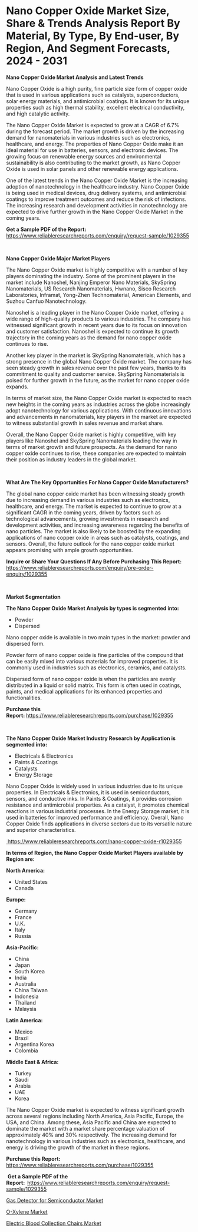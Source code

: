 <p><h1>Nano Copper Oxide Market Size, Share & Trends Analysis Report By Material, By Type, By End-user, By Region, And Segment Forecasts, 2024 - 2031</h1></p><p><strong>Nano Copper Oxide Market Analysis and Latest Trends</strong></p>
<p><p>Nano Copper Oxide is a high purity, fine particle size form of copper oxide that is used in various applications such as catalysts, superconductors, solar energy materials, and antimicrobial coatings. It is known for its unique properties such as high thermal stability, excellent electrical conductivity, and high catalytic activity.</p><p>The Nano Copper Oxide Market is expected to grow at a CAGR of 6.7% during the forecast period. The market growth is driven by the increasing demand for nanomaterials in various industries such as electronics, healthcare, and energy. The properties of Nano Copper Oxide make it an ideal material for use in batteries, sensors, and electronic devices. The growing focus on renewable energy sources and environmental sustainability is also contributing to the market growth, as Nano Copper Oxide is used in solar panels and other renewable energy applications.</p><p>One of the latest trends in the Nano Copper Oxide Market is the increasing adoption of nanotechnology in the healthcare industry. Nano Copper Oxide is being used in medical devices, drug delivery systems, and antimicrobial coatings to improve treatment outcomes and reduce the risk of infections. The increasing research and development activities in nanotechnology are expected to drive further growth in the Nano Copper Oxide Market in the coming years.</p></p>
<p><strong>Get a Sample PDF of the Report:&nbsp;</strong> <a href="https://www.reliableresearchreports.com/enquiry/request-sample/1029355">https://www.reliableresearchreports.com/enquiry/request-sample/1029355</a></p>
<p>&nbsp;</p>
<p><strong>Nano Copper Oxide Major Market Players</strong></p>
<p><p>The Nano Copper Oxide market is highly competitive with a number of key players dominating the industry. Some of the prominent players in the market include Nanoshel, Nanjing Emperor Nano Materials, SkySpring Nanomaterials, US Research Nanomaterials, Hwnano, Sisco Research Laboratories, Inframat, Yong-Zhen Technomaterial, American Elements, and Suzhou Canfuo Nanotechnology.</p><p>Nanoshel is a leading player in the Nano Copper Oxide market, offering a wide range of high-quality products to various industries. The company has witnessed significant growth in recent years due to its focus on innovation and customer satisfaction. Nanoshel is expected to continue its growth trajectory in the coming years as the demand for nano copper oxide continues to rise.</p><p>Another key player in the market is SkySpring Nanomaterials, which has a strong presence in the global Nano Copper Oxide market. The company has seen steady growth in sales revenue over the past few years, thanks to its commitment to quality and customer service. SkySpring Nanomaterials is poised for further growth in the future, as the market for nano copper oxide expands.</p><p>In terms of market size, the Nano Copper Oxide market is expected to reach new heights in the coming years as industries across the globe increasingly adopt nanotechnology for various applications. With continuous innovations and advancements in nanomaterials, key players in the market are expected to witness substantial growth in sales revenue and market share.</p><p>Overall, the Nano Copper Oxide market is highly competitive, with key players like Nanoshel and SkySpring Nanomaterials leading the way in terms of market growth and future prospects. As the demand for nano copper oxide continues to rise, these companies are expected to maintain their position as industry leaders in the global market.</p></p>
<p>&nbsp;</p>
<p><strong>What Are The Key Opportunities For Nano Copper Oxide Manufacturers?</strong></p>
<p><p>The global nano copper oxide market has been witnessing steady growth due to increasing demand in various industries such as electronics, healthcare, and energy. The market is expected to continue to grow at a significant CAGR in the coming years, driven by factors such as technological advancements, growing investments in research and development activities, and increasing awareness regarding the benefits of nano particles. The market is also likely to be boosted by the expanding applications of nano copper oxide in areas such as catalysts, coatings, and sensors. Overall, the future outlook for the nano copper oxide market appears promising with ample growth opportunities.</p></p>
<p><strong>Inquire or Share Your Questions If Any Before Purchasing This Report:</strong> <a href="https://www.reliableresearchreports.com/enquiry/pre-order-enquiry/1029355">https://www.reliableresearchreports.com/enquiry/pre-order-enquiry/1029355</a></p>
<p>&nbsp;</p>
<p><strong>Market Segmentation</strong></p>
<p><strong>The Nano Copper Oxide Market Analysis by types is segmented into:</strong></p>
<p><ul><li>Powder</li><li>Dispersed</li></ul></p>
<p><p>Nano copper oxide is available in two main types in the market: powder and dispersed form. </p><p>Powder form of nano copper oxide is fine particles of the compound that can be easily mixed into various materials for improved properties. It is commonly used in industries such as electronics, ceramics, and catalysts.</p><p>Dispersed form of nano copper oxide is when the particles are evenly distributed in a liquid or solid matrix. This form is often used in coatings, paints, and medical applications for its enhanced properties and functionalities.</p></p>
<p><strong>Purchase this Report:&nbsp;</strong><a href="https://www.reliableresearchreports.com/purchase/1029355">https://www.reliableresearchreports.com/purchase/1029355</a></p>
<p>&nbsp;</p>
<p><strong>The Nano Copper Oxide Market Industry Research by Application is segmented into:</strong></p>
<p><ul><li>Electricals & Electronics</li><li>Paints & Coatings</li><li>Catalysts</li><li>Energy Storage</li></ul></p>
<p><p>Nano Copper Oxide is widely used in various industries due to its unique properties. In Electricals & Electronics, it is used in semiconductors, sensors, and conductive inks. In Paints & Coatings, it provides corrosion resistance and antimicrobial properties. As a catalyst, it promotes chemical reactions in various industrial processes. In the Energy Storage market, it is used in batteries for improved performance and efficiency. Overall, Nano Copper Oxide finds applications in diverse sectors due to its versatile nature and superior characteristics.</p></p>
<p><a href="https://www.reliableresearchreports.com/nano-copper-oxide-r1029355">&nbsp;https://www.reliableresearchreports.com/nano-copper-oxide-r1029355</a></p>
<p><strong>In terms of Region, the Nano Copper Oxide Market Players available by Region are:</strong></p>
<p>
    <p> <strong> North America: </strong>
        <ul>
            <li>United States</li>
            <li>Canada</li>
        </ul>
        </p> 
    <p> <strong> Europe: </strong>
        <ul>
            <li>Germany</li>
            <li>France</li>
            <li>U.K.</li>
            <li>Italy</li>
            <li>Russia</li>
        </ul>
        </p> 
    <p> <strong> Asia-Pacific: </strong>
        <ul>
            <li>China</li>
            <li>Japan</li>
            <li>South Korea</li>
            <li>India</li>
            <li>Australia</li>
            <li>China Taiwan</li>
            <li>Indonesia</li>
            <li>Thailand</li>
            <li>Malaysia</li>
        </ul>
        </p> 
    <p> <strong> Latin America: </strong>
        <ul>
            <li>Mexico</li>
            <li>Brazil</li>
            <li>Argentina Korea</li>
            <li>Colombia</li>
        </ul>
        </p> 
    <p> <strong> Middle East & Africa: </strong>
        <ul>
            <li>Turkey</li>
            <li>Saudi</li>
            <li>Arabia</li>
            <li>UAE</li>
            <li>Korea</li>
        </ul>
    </p>
    </p>
<p><p>The Nano Copper Oxide market is expected to witness significant growth across several regions including North America, Asia Pacific, Europe, the USA, and China. Among these, Asia Pacific and China are expected to dominate the market with a market share percentage valuation of approximately 40% and 30% respectively. The increasing demand for nanotechnology in various industries such as electronics, healthcare, and energy is driving the growth of the market in these regions.</p></p>
<p><strong>Purchase this Report: </strong><a href="https://www.reliableresearchreports.com/purchase/1029355">https://www.reliableresearchreports.com/purchase/1029355</a></p>
<p>&nbsp;<strong>Get a Sample PDF of the Report:&nbsp;&nbsp;</strong><a href="https://www.reliableresearchreports.com/enquiry/request-sample/1029355">https://www.reliableresearchreports.com/enquiry/request-sample/1029355</a></p>
<p><strong></strong></p>
<p><p><a href="https://medium.com/@sartikariska52/gas-detector-for-semiconductor-market-investigation-industry-evolution-and-forecast-till-2031-c8f517e7deea">Gas Detector for Semiconductor Market</a></p><p><a href="https://github.com/jakobeblake56/Market-Research-Report-List-1/blob/main/o-xylene-market.md">O-Xylene Market</a></p><p><a href="https://medium.com/@madw10245644/electric-blood-collection-chairs-market-growth-outlook-from-2024-to-2031-and-it-is-projecting-at-6-9-90b3548229d5">Electric Blood Collection Chairs Market</a></p></p>